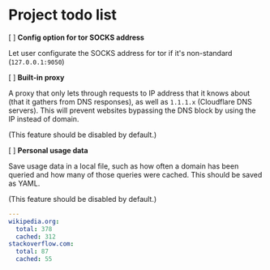 # Project todo list

[ ] **Config option for tor SOCKS address**

Let user configurate the SOCKS address for tor if it's non-standard (`127.0.0.1:9050`)

[ ] **Built-in proxy**

A proxy that only lets through requests to IP address that it knows about (that it gathers from DNS responses), as well as `1.1.1.x` (Cloudflare DNS servers).
This will prevent websites bypassing the DNS block by using the IP instead of domain.

(This feature should be disabled by default.)

[ ] **Personal usage data**

Save usage data in a local file, such as how often a domain has been queried and how many of those queries were cached.
This should be saved as YAML.

(This feature should be disabled by default.)

```yaml
---
wikipedia.org:
  total: 378
  cached: 312
stackoverflow.com:
  total: 87
  cached: 55
```
